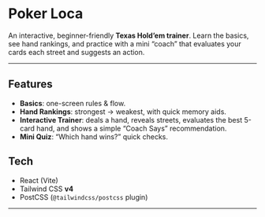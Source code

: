 # Poker Loca
An interactive, beginner-friendly **Texas Hold’em trainer**. Learn the basics, see hand rankings, and practice with a mini “coach” that evaluates your cards each street and suggests an action.

---

## Features
- **Basics**: one-screen rules & flow.
- **Hand Rankings**: strongest → weakest, with quick memory aids.
- **Interactive Trainer**: deals a hand, reveals streets, evaluates the best 5-card hand, and shows a simple “Coach Says” recommendation.
- **Mini Quiz**: “Which hand wins?” quick checks.

## Tech
- React (Vite)
- Tailwind CSS **v4**
- PostCSS (`@tailwindcss/postcss` plugin)

---
